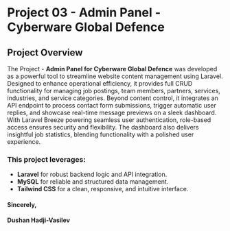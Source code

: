 # Project 03 - Admin Panel - Cyberware Global Defence

## Project Overview

The Project - **Admin Panel for Cyberware Global Defence** was developed as a powerful tool to streamline website content management using Laravel. Designed to enhance operational efficiency, it provides full CRUD functionality for managing job postings, team members, partners, services, industries, and service categories. Beyond content control, it integrates an API endpoint to process contact form submissions, trigger automatic user replies, and showcase real-time message previews on a sleek dashboard. With Laravel Breeze powering seamless user authentication, role-based access ensures security and flexibility. The dashboard also delivers insightful job statistics, blending functionality with a polished user experience. 

### This project leverages:

- **Laravel** for robust backend logic and API integration.
- **MySQL** for reliable and structured data management.
- **Tailwind CSS** for a clean, responsive, and intuitive interface.

#### Sincerely,

#### Dushan Hadji-Vasilev
